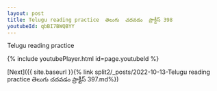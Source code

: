 ```yaml
---
layout: post
title: Telugu reading practice  తెలుగు  చదవడం  ప్రాక్టీస్ 398
youtubeId: qbBI7BWQBYY
---
```

 
 
Telugu reading practice
 
 
 
 
 


{% include youtubePlayer.html id=page.youtubeId %}
 
[Next]({{ site.baseurl }}{% link  split2/_posts/2022-10-13-Telugu reading practice  తెలుగు  చదవడం  ప్రాక్టీస్ 397.md%})
 
